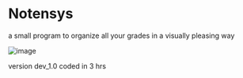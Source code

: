 # Notensys

a small program to organize all your grades in a visually pleasing way

![image](https://user-images.githubusercontent.com/68354546/147151198-5f918fbc-2e04-4b94-9a4a-d9de15a7c212.png)

 
version dev_1.0 coded in 3 hrs

